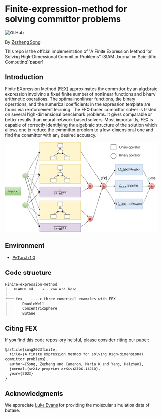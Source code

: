 # Finite-expression-method for solving committor problems
![GitHub](https://img.shields.io/github/license/gbup-group/DIANet.svg)

By [Zezheng Song](https://zzsong1023.github.io/)

This repo is the official implementation of "A Finite Expression Method for Solving High-Dimensional Committor Problems" (SIAM Journal on Scientific Computing)[[paper]](https://arxiv.org/abs/2306.12268).

## Introduction

Finite EXpression Method (FEX) approximates the committor by an algebraic expression involving a fixed finite number of nonlinear functions and binary arithmetic operations. The optimal nonlinear functions, the binary operations, and the numerical coefficients in the expression template are found via reinforcement learning. The FEX-based committor solver is
tested on several high-dimensional benchmark problems. It gives comparable or better results
than neural network-based solvers. Most importantly, FEX is capable of correctly identifying
the algebraic structure of the solution which allows one to reduce the committor problem to a
low-dimensional one and find the committor with any desired accuracy.

![image](fex_committor_tree.png)

## Environment
* [PyTorch 1.0](http://pytorch.org/)

## Code structure

```
Finite-expression-method
│   README.md    <-- You are here
│
└─── fex    ----> three numerical examples with FEX
│   │   DoubleWell
│   │   ConcentricSphere
│   │   Butane

```
## Citing FEX
If you find this code repository helpful, please consider citing our paper:
```
@article{song2023finite,
  title={A finite expression method for solving high-dimensional committor problems},
  author={Song, Zezheng and Cameron, Maria K and Yang, Haizhao},
  journal={arXiv preprint arXiv:2306.12268},
  year={2023}
}
```
## Acknowledgments

We appreciate [Luke Evans](https://github.com/aevans1) for providing the molecular simulation data of butane.
